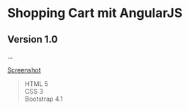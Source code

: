 # Shopping Cart mit AngularJS

## Version 1.0
...

[Screenshot](https://github.com/BassamxMednini/Online-Shop/blob/master/images/Screenshot_1.png?raw=true)

> HTML 5<br>
> CSS 3<br>
> Bootstrap 4.1
